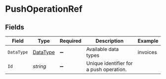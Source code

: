 # PushOperationRef


## Fields

| Field                                       | Type                                        | Required                                    | Description                                 | Example                                     |
| ------------------------------------------- | ------------------------------------------- | ------------------------------------------- | ------------------------------------------- | ------------------------------------------- |
| `DataType`                                  | [DataType](../../Models/Shared/DataType.md) | :heavy_minus_sign:                          | Available data types                        | invoices                                    |
| `Id`                                        | *string*                                    | :heavy_minus_sign:                          | Unique identifier for a push operation.     |                                             |